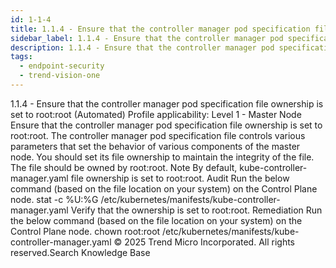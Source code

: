 ```yaml
---
id: 1-1-4
title: 1.1.4 - Ensure that the controller manager pod specification file ownership is set to root:root (Automated)
sidebar_label: 1.1.4 - Ensure that the controller manager pod specification file ownership is set to root:root (Automated)
description: 1.1.4 - Ensure that the controller manager pod specification file ownership is set to root:root (Automated)
tags:
  - endpoint-security
  - trend-vision-one
---
```


 1.1.4 - Ensure that the controller manager pod specification file ownership is set to root:root (Automated) Profile applicability: Level 1 - Master Node Ensure that the controller manager pod specification file ownership is set to root:root. The controller manager pod specification file controls various parameters that set the behavior of various components of the master node. You should set its file ownership to maintain the integrity of the file. The file should be owned by root:root. Note By default, kube-controller-manager.yaml file ownership is set to root:root. Audit Run the below command (based on the file location on your system) on the Control Plane node. stat -c %U:%G /etc/kubernetes/manifests/kube-controller-manager.yaml Verify that the ownership is set to root:root. Remediation Run the below command (based on the file location on your system) on the Control Plane node. chown root:root /etc/kubernetes/manifests/kube-controller-manager.yaml © 2025 Trend Micro Incorporated. All rights reserved.Search Knowledge Base